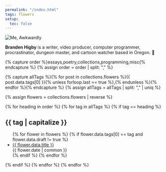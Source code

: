 ```yaml
---
permalink: "/index.html"
tags: flowers
setup:
  toc: false
---
```


<div class="who">

![Me, Awkwardly](/img/headshot.webp)

**Branden Higby** is a writer, video producer, computer programmer, procrastinator, dungeon master, and cartoon watcher based in Oregon. 💜

</div>

{% capture order %}essays,poetry,collections,programming,misc{% endcapture %}
{% assign order = order | split: "," %}

{% capture allTags %}{% for post in collections.flowers %}{{ post.data.tags[0] }}{% unless forloop.last == true %},{% endunless %}{% endfor %}{% endcapture %}
{% assign allTags = allTags | split: "," | uniq %}

{% assign flowers = collections.flowers | reverse %}

<nav>
{% for heading in order %}
{% for tag in allTags %}
{% if tag == heading %}
<h2>{{ tag | capitalize }}</h2>
<ul>
  {% for flower in flowers %}
  {% if flower.data.tags[0] == tag and flower.data.draft != true %}
  <li>
    <div><a href="{{ flower.url }}" {% unless flower.data.stylesheet != "main" %}class="internal"{% endunless %}>{{ flower.data.title }}</a></div>
    <time>{{ flower.date | common }}</time>
  </li>
  {% endif %}
  {% endfor %}
</ul>
{% endif %}
{% endfor %}
{% endfor %}
</nav>